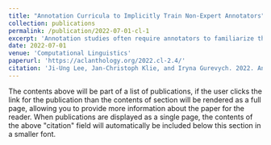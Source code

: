 ```yaml
---
title: "Annotation Curricula to Implicitly Train Non-Expert Annotators"
collection: publications
permalink: /publication/2022-07-01-cl-1
excerpt: 'Annotation studies often require annotators to familiarize themselves with the task, its annotation scheme, and the data domain. This can be overwhelming in the beginning, mentally taxing, and induce errors into the resulting annotations; especially in citizen science or crowdsourcing scenarios where domain expertise is not required. To alleviate these issues, this work proposes annotation curricula, a novel approach to implicitly train annotators. The goal is to gradually introduce annotators into the task by ordering instances to be annotated according to a learning curriculum. To do so, this work formalizes annotation curricula for sentence- and paragraph-level annotation tasks, defines an ordering strategy, and identifies well-performing heuristics and interactively trained models on three existing English datasets. Finally, we provide a proof of concept for annotation curricula in a carefully designed user study with 40 voluntary participants who are asked to identify the most fitting misconception for English tweets about the Covid-19 pandemic. The results indicate that using a simple heuristic to order instances can already significantly reduce the total annotation time while preserving a high annotation quality. Annotation curricula thus can be a promising research direction to improve data collection. To facilitate future research—for instance, to adapt annotation curricula to specific tasks and expert annotation scenarios—all code and data from the user study consisting of 2,400 annotations is made available.'
date: 2022-07-01
venue: 'Computational Linguistics'
paperurl: 'https://aclanthology.org/2022.cl-2.4/'
citation: 'Ji-Ung Lee, Jan-Christoph Klie, and Iryna Gurevych. 2022. Annotation Curricula to Implicitly Train Non-Expert Annotators. Computational Linguistics, 48(2):343–373.'
---
```


The contents above will be part of a list of publications, if the user clicks the link for the publication than the contents of section will be rendered as a full page, allowing you to provide more information about the paper for the reader. When publications are displayed as a single page, the contents of the above "citation" field will automatically be included below this section in a smaller font.
